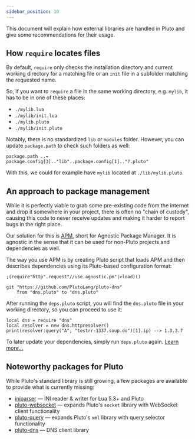 ```yaml
---
sidebar_position: 10
---
```


This document will explain how external libraries are handled in Pluto and give some recommendations for their usage.

## How `require` locates files

By default, `require` only checks the installation directory and current working directory for a matching file or an `init` file in a subfolder matching the requested name.

So, if you want to `require` a file in the same working directory, e.g. `mylib`, it has to be in one of these places:
- `./mylib.lua`
- `./mylib/init.lua`
- `./mylib.pluto`
- `./mylib/init.pluto`

Notably, there is no standardized `lib` or `modules` folder. However, you can update `package.path` to check such folders as well:
```pluto norun
package.path ..= package.config[3].."lib"..package.config[1].."?.pluto"
```
With this, we could for example have `mylib` located at `./lib/mylib.pluto`.

## An approach to package management

While it is perfectly viable to grab some pre-existing code from the internet and drop it somewhere in your project, there is often no "chain of custody", causing this code to never receive updates and making it harder to report bugs in the right place.

Our solution for this is [APM](https://github.com/PlutoLang/apm#readme), short for Agnostic Package Manager. It is agnostic in the sense that it can be used for non-Pluto projects and dependencies as well.

The way you use APM is by creating Pluto script that loads APM and then describes dependencies using its Pluto-based configuration format:
```pluto norun title="deps.pluto"
;(require"http".request"//use.agnostic.pm"|>load)()

git "https://github.com/PlutoLang/pluto-dns"
    from "dns.pluto" to "dns.pluto"
```
After running the `deps.pluto` script, you will find the `dns.pluto` file in your working directory, so you can proceed to use it:
```pluto norun title="index.pluto"
local dns = require "dns"
local resolver = new dns.httpresolver()
print(resolver:query("A", "testrr-1337.soup.do")[1].ip) --> 1.3.3.7
```
To later update your dependencies, simply run `deps.pluto` again. [Learn more...](https://github.com/PlutoLang/apm#readme)

## Noteworthy packages for Pluto

While Pluto's standard library is still growing, a few packages are available to provide what is currently missing:
- [iniparser](https://github.com/calamity-inc/iniparser) — INI reader & writer for Lua 5.3+ and Pluto
- [pluto-websocket](https://github.com/PlutoLang/pluto-websocket) — expands Pluto's `socket` library with WebSocket client functionality
- [pluto-query](https://github.com/PlutoLang/pluto-query) — expands Pluto's `xml` library with query selector functionality
- [pluto-dns](https://github.com/PlutoLang/pluto-dns) — DNS client library
